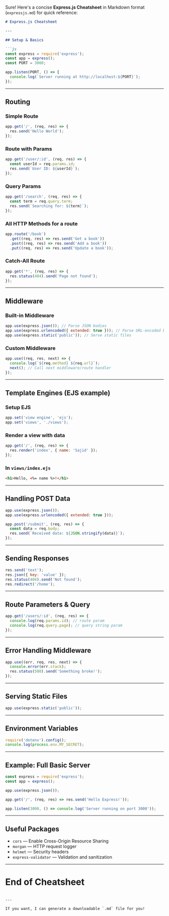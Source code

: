 Sure! Here's a concise **Express.js Cheatsheet** in Markdown format (`expressjs.md`) for quick reference:

````markdown
# Express.js Cheatsheet

---

## Setup & Basics

```js
const express = require('express');
const app = express();
const PORT = 3000;

app.listen(PORT, () => {
  console.log(`Server running at http://localhost:${PORT}`);
});
````

---

## Routing

### Simple Route

```js
app.get('/', (req, res) => {
  res.send('Hello World');
});
```

### Route with Params

```js
app.get('/user/:id', (req, res) => {
  const userId = req.params.id;
  res.send(`User ID: ${userId}`);
});
```

### Query Params

```js
app.get('/search', (req, res) => {
  const term = req.query.term;
  res.send(`Searching for: ${term}`);
});
```

### All HTTP Methods for a route

```js
app.route('/book')
  .get((req, res) => res.send('Get a book'))
  .post((req, res) => res.send('Add a book'))
  .put((req, res) => res.send('Update a book'));
```

### Catch-All Route

```js
app.get('*', (req, res) => {
  res.status(404).send('Page not found');
});
```

---

## Middleware

### Built-in Middleware

```js
app.use(express.json()); // Parse JSON bodies
app.use(express.urlencoded({ extended: true })); // Parse URL-encoded bodies
app.use(express.static('public')); // Serve static files
```

### Custom Middleware

```js
app.use((req, res, next) => {
  console.log(`${req.method} ${req.url}`);
  next(); // Call next middleware/route handler
});
```

---

## Template Engines (EJS example)

### Setup EJS

```js
app.set('view engine', 'ejs');
app.set('views', './views');
```

### Render a view with data

```js
app.get('/', (req, res) => {
  res.render('index', { name: 'Sajid' });
});
```

### In `views/index.ejs`

```html
<h1>Hello, <%= name %>!</h1>
```

---

## Handling POST Data

```js
app.use(express.json());
app.use(express.urlencoded({ extended: true }));

app.post('/submit', (req, res) => {
  const data = req.body;
  res.send(`Received data: ${JSON.stringify(data)}`);
});
```

---

## Sending Responses

```js
res.send('text');
res.json({ key: 'value' });
res.status(404).send('Not found');
res.redirect('/home');
```

---

## Route Parameters & Query

```js
app.get('/users/:id', (req, res) => {
  console.log(req.params.id); // route param
  console.log(req.query.page); // query string param
});
```

---

## Error Handling Middleware

```js
app.use((err, req, res, next) => {
  console.error(err.stack);
  res.status(500).send('Something broke!');
});
```

---

## Serving Static Files

```js
app.use(express.static('public'));
```

---

## Environment Variables

```js
require('dotenv').config();
console.log(process.env.MY_SECRET);
```

---

## Example: Full Basic Server

```js
const express = require('express');
const app = express();

app.use(express.json());

app.get('/', (req, res) => res.send('Hello Express!'));

app.listen(3000, () => console.log('Server running on port 3000'));
```

---

## Useful Packages

* `cors` — Enable Cross-Origin Resource Sharing
* `morgan` — HTTP request logger
* `helmet` — Security headers
* `express-validator` — Validation and sanitization

---

# End of Cheatsheet

```

---

If you want, I can generate a downloadable `.md` file for you!
```
